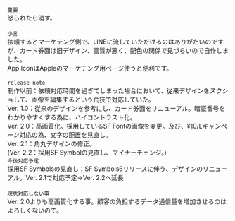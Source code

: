 `重要` <br>
怒られたら消す。<br>
<br>
`小言` <br>
依頼するとマーケテング側で、LINEに流していただけるのはありがたいのですが、カード券面は旧デザイン、画質が悪く、配色の関係で見づらいので自作しました。<br>
App IconはAppleのマーケテング用ページ使うと便利です。<br>
<br>
`release note` <br>
制作以前：依頼対応時間を過ぎてしまった場合において、従来デザインをスクショして、画像を編集するという荒技で対応していた。<br>
Ver. 1.0：従来のデザインを参考にし、カード券面をリニューアル。暗証番号をわかりやすくする為に、ハイコントラスト化。<br>
Ver. 2.0：高画質化。採用しているSF Fontの画像を変更。及び、¥10/Lキャンペーン対応の為、文字の配置を見直し。<br>
Ver. 2.1：角丸デザインの修正。<br>
(Ver. 2.2：採用SF Symbolの見直し、マイナーチェンジ。)
<br>
`今後対応予定` <br>
採用SF Symbolsの見直し：SF Symbols6リリースに伴う、デザインのリニューアル。Ver. 2.1で対応予定→Ver. 2.2へ延長<br>
<br>
`現状対応しない事` <br>
Ver. 2.0よりも高画質化する事。顧客の負担するデータ通信量を増加させるのはよろしくないので。<br>
